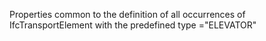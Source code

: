 Properties common to the definition of all occurrences of IfcTransportElement with the predefined type ="ELEVATOR"
